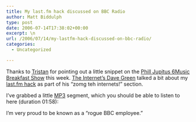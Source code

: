 ```yaml
---
title: My last.fm hack discussed on BBC Radio
author: Matt Biddulph
type: post
date: 2006-07-14T17:38:02+00:00
excerpt: \n
url: /2006/07/14/my-lastfm-hack-discussed-on-bbc-radio/
categories:
  - Uncategorized

---
```

Thanks to [Tristan][1] for pointing out a little snippet on the [Phill Jupitus 6Music Breakfast Show][2] this week. [The Internet&#8217;s Dave Green][3] talked a bit about my [last.fm hack][4] as part of his &#8220;zomg teh internets!&#8221; section.

<!--more-->

  
I&#8217;ve grabbed a little [MP3][5] segment, which you should be able to listen to here (duration 01:58):



I&#8217;m very proud to be known as a &#8220;rogue BBC employee.&#8221;

 [1]: https://cookinrelaxin.blogspot.com/
 [2]: https://www.bbc.co.uk/6music/shows/phill_jupitus/
 [3]: https://tv.cream.org/gorilla/dg.htm
 [4]: https://www.hackdiary.com/archives/000082.html
 [5]: https://www.hackdiary.com/mp3/DaveGreenPhillJupitusLastFmSekrit.mp3